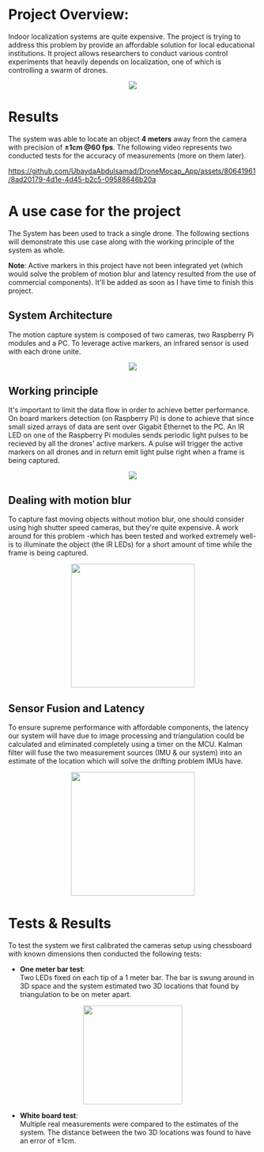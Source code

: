 # Project Overview:
Indoor localization systems are quite expensive. The project is trying to address this problem by provide an affordable solution for local educational institutions. It project allows researchers to conduct various control experiments that heavily depends on localization, one of which is controlling a swarm of drones.

<p align="center">
  <img src="https://github.com/UbaydaAbdulsamad/DroneMocap_App/assets/80641961/417fca31-d630-4881-93bb-0313ebf4808f">
</p>

# Results
The system was able to locate an object **4 meters** away from the camera with precision of **±1cm @60 fps**. The following video represents two conducted tests for the accuracy of measurements (more on them later).

https://github.com/UbaydaAbdulsamad/DroneMocap_App/assets/80641961/8ad20179-4d1e-4d45-b2c5-09588646b20a

# A use case for the project
The System has been used to track a single drone. The following sections will demonstrate this use case along with the working principle of the system as whole.

**Note**:
Active markers in this project have not been integrated yet (which would solve the problem of motion blur and latency resulted from the use of commercial components). It'll be added as soon as I have time to finish this project.

## System Architecture
The motion capture system is composed of two cameras, two Raspberry Pi modules and a PC. To leverage active markers, an infrared sensor is used with each drone unite.

<p align="center">
  <img src="https://github.com/UbaydaAbdulsamad/DroneMocap_App/assets/80641961/eca27583-d0f3-4661-8d17-5066c60fa640">
</p>

## Working principle
It's important to limit the data flow in order to achieve better performance. On board markers detection (on Raspberry Pi) is done to achieve that since small sized arrays of data are sent over Gigabit Ethernet to the PC. An IR LED on one of the Raspberry Pi modules sends periodic light pulses to be recieved by all the drones' active markers. A pulse will trigger the active markers on all drones and in return emit light pulse right when a frame is being captured.

<p align="center">
  <img src="https://github.com/UbaydaAbdulsamad/DroneMocap_App/assets/80641961/d0f4b719-abed-4e80-9050-04bf039607ec">
</p>

## Dealing with motion blur
To capture fast moving objects without motion blur, one should consider using high shutter speed cameras, but they're quite expensive. A work around for this problem -which has been tested and worked extremely well- is to illuminate the object (the IR LEDs) for a short amount of time while the frame is being captured.

<p align="center">
  <img src="https://github.com/UbaydaAbdulsamad/DroneMocap_App/assets/80641961/25fb3fd3-40bb-4dfb-99ce-98eb9821d428" height=250>
</p>

## Sensor Fusion and Latency
To ensure supreme performance with affordable components, the latency our system will have due to image processing and triangulation could be calculated and eliminated completely using a timer on the MCU. Kalman filter will fuse the two measurement sources (IMU & our system) into an estimate of the location which will solve the drifting problem IMUs have.
<p align="center">
  <img src="https://github.com/UbaydaAbdulsamad/DroneMocap_App/assets/80641961/6f6efca5-bc63-477d-9d71-26ddcd3ae241" height=250>
</p>

# Tests & Results
To test the system we first calibrated the cameras setup using chessboard with known dimensions then conducted the following tests: 
- **One meter bar test**:<br>
  Two LEDs fixed on each tip of a 1 meter bar. The bar is swung around in 3D space and the system estimated two 3D locations that found by triangulation to be on meter apart.

<p align="center">
  <img src="https://github.com/UbaydaAbdulsamad/DroneMocap_App/assets/80641961/a5eb1151-b9cd-4b5e-90e9-1adb11c6d116" height=200>
</p>

- **White board test**:<br>
  Multiple real measurements were compared to the estimates of the system. The distance between the two 3D locations was found to have an error of ±1cm.

